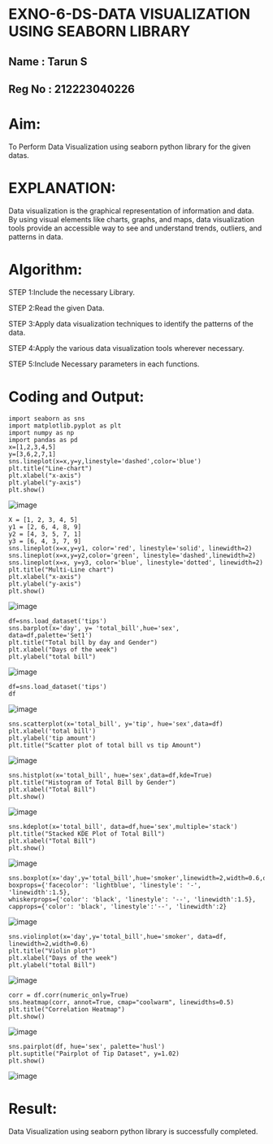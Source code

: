 # EXNO-6-DS-DATA VISUALIZATION USING SEABORN LIBRARY
## Name : Tarun S
## Reg No : 212223040226
# Aim:
  To Perform Data Visualization using seaborn python library for the given datas.

# EXPLANATION:
Data visualization is the graphical representation of information and data. By using visual elements like charts, graphs, and maps, data visualization tools provide an accessible way to see and understand trends, outliers, and patterns in data.

# Algorithm:
STEP 1:Include the necessary Library.

STEP 2:Read the given Data.

STEP 3:Apply data visualization techniques to identify the patterns of the data.

STEP 4:Apply the various data visualization tools wherever necessary.

STEP 5:Include Necessary parameters in each functions.

# Coding and Output:

```
import seaborn as sns
import matplotlib.pyplot as plt
import numpy as np
import pandas as pd
x=[1,2,3,4,5]
y=[3,6,2,7,1]
sns.lineplot(x=x,y=y,linestyle='dashed',color='blue')
plt.title("Line-chart")
plt.xlabel("x-axis")
plt.ylabel("y-axis")
plt.show()
```
![image](https://github.com/user-attachments/assets/dca4de51-5444-4ad7-a837-be3bf39bf248)
```
X = [1, 2, 3, 4, 5]
y1 = [2, 6, 4, 8, 9]
y2 = [4, 3, 5, 7, 1]
y3 = [6, 4, 3, 7, 9]
sns.lineplot(x=x,y=y1, color='red', linestyle='solid', linewidth=2)
sns.lineplot(x=x,y=y2,color='green', linestyle='dashed',linewidth=2)
sns.lineplot(x=x, y=y3, color='blue', linestyle='dotted', linewidth=2)
plt.title("Multi-Line chart")
plt.xlabel("x-axis")
plt.ylabel("y-axis")
plt.show()
```
![image](https://github.com/user-attachments/assets/9a5fd6d4-db56-4708-bb43-ff3ed6cc9d14)
```
df=sns.load_dataset('tips')
sns.barplot(x='day', y= 'total_bill',hue='sex', data=df,palette='Set1')
plt.title("Total bill by day and Gender")
plt.xlabel("Days of the week")
plt.ylabel("total bill")
```
![image](https://github.com/user-attachments/assets/bfa4ae2c-4e90-4c73-9ac4-dfb06527b921)
```
df=sns.load_dataset('tips')
df
```
![image](https://github.com/user-attachments/assets/518be219-62b0-4dd0-bc72-34a87227ea18)
```
sns.scatterplot(x='total_bill', y='tip', hue='sex',data=df)
plt.xlabel('total bill')
plt.ylabel('tip amount')
plt.title("Scatter plot of total bill vs tip Amount")
```
![image](https://github.com/user-attachments/assets/b824a4f3-1087-4256-b656-842be3057416)
```
sns.histplot(x='total_bill', hue='sex',data=df,kde=True)
plt.title("Histogram of Total Bill by Gender")
plt.xlabel("Total Bill")
plt.show()
```
![image](https://github.com/user-attachments/assets/6a67d92e-aea4-46c6-9c42-e553ba77f59d)
```
sns.kdeplot(x='total_bill', data=df,hue='sex',multiple='stack')
plt.title("Stacked KDE Plot of Total Bill")
plt.xlabel("Total Bill")
plt.show()
```
![image](https://github.com/user-attachments/assets/6cb3d10b-0c37-4a4b-919b-6f643e59f674)
```
sns.boxplot(x='day',y='total_bill',hue='smoker',linewidth=2,width=0.6,data=df)
boxprops={'facecolor': 'lightblue', 'linestyle': '-', 'linewidth':1.5},
whiskerprops={'color': 'black', 'linestyle': '--', 'linewidth':1.5},
capprops={'color': 'black', 'linestyle':'--', 'linewidth':2}
```
![image](https://github.com/user-attachments/assets/13115208-24ea-4d4f-a7f3-0d2d0f0f8684)
```
sns.violinplot(x='day',y='total_bill',hue='smoker', data=df, linewidth=2,width=0.6)
plt.title("Violin plot")
plt.xlabel("Days of the week")
plt.ylabel("total Bill")
```
![image](https://github.com/user-attachments/assets/474f838a-f7fc-4c93-8b18-858de42734e7)
```
corr = df.corr(numeric_only=True)
sns.heatmap(corr, annot=True, cmap="coolwarm", linewidths=0.5)
plt.title("Correlation Heatmap")
plt.show()
```
![image](https://github.com/user-attachments/assets/92038c43-2eca-44b4-b04f-1536169e1e46)
```
sns.pairplot(df, hue='sex', palette='husl')
plt.suptitle("Pairplot of Tip Dataset", y=1.02) 
plt.show()
```
![image](https://github.com/user-attachments/assets/4aeefbc8-21a5-4181-a2e4-c5581ddb8b2d)


# Result:
Data Visualization using seaborn python library is successfully completed.
